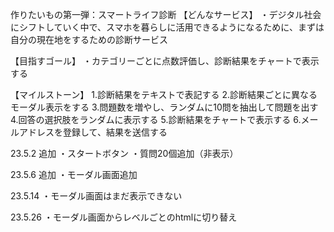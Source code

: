 作りたいもの第一弾：スマートライフ診断
【どんなサービス】
・デジタル社会にシフトしていく中で、スマホを暮らしに活用できるようになるために、まずは自分の現在地をするための診断サービス

【目指すゴール】
・カテゴリーごとに点数評価し、診断結果をチャートで表示する

【マイルストーン】
1.診断結果をテキストで表記する
2.診断結果ごとに異なるモーダル表示をする
3.問題数を増やし、ランダムに10問を抽出して問題を出す
4.回答の選択肢をランダムに表示する
5.診断結果をチャートで表示する
6.メールアドレスを登録して、結果を送信する


23.5.2 追加
・スタートボタン
・質問20個追加（非表示）

23.5.6 追加
・モーダル画面追加

23.5.14
・モーダル画面はまだ表示できない

23.5.26
・モーダル画面からレベルごとのhtmlに切り替え